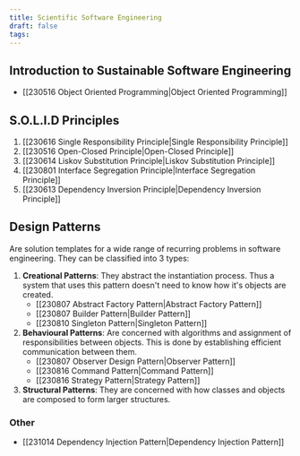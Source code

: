 ```yaml
---
title: Scientific Software Engineering
draft: false
tags:
---
```

  
## Introduction to Sustainable Software Engineering
- [[230516 Object Oriented Programming|Object Oriented Programming]]
## S.O.L.I.D Principles
1. [[230616 Single Responsibility Principle|Single Responsibility Principle]]
2. [[230516 Open-Closed Principle|Open-Closed Principle]]
3. [[230614 Liskov Substitution Principle|Liskov Substitution Principle]]
4. [[230801 Interface Segregation Principle|Interface Segregation Principle]]
5. [[230613 Dependency Inversion Principle|Dependency Inversion Principle]]
## Design Patterns
Are solution templates for a wide range of recurring problems in software engineering. They can be classified into 3 types:
1. **Creational Patterns**: They abstract the instantiation process. Thus a system that uses this pattern doesn't need to know how it's objects are created. 
	- [[230807 Abstract Factory Pattern|Abstract Factory Pattern]]
	- [[230807 Builder Pattern|Builder Pattern]]
	- [[230810 Singleton Pattern|Singleton Pattern]]
2. **Behavioural Patterns**: Are concerned with algorithms and assignment of responsibilities between objects. This is done by establishing efficient communication between them. 
	- [[230807 Observer Design Pattern|Observer Pattern]]
	- [[230816 Command Pattern|Command Pattern]]
	- [[230816 Strategy Pattern|Strategy Pattern]]
3. **Structural Patterns**: They are concerned with how classes and objects are composed to form larger structures. 

### Other 
- [[231014 Dependency Injection Pattern|Dependency Injection Pattern]] 

